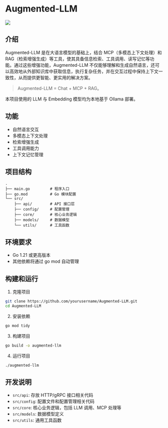 # Augmented-LLM

![](https://00611-1258610398.cos.ap-nanjing.myqcloud.com/img/202504132159957.png)

## 介绍

Augmented-LLM 是在大语言模型的基础上，结合 MCP（多模态上下文处理）和 RAG（检索增强生成）等工具，使其具备信息检索、工具调用、读写记忆等功能。通过这些增强功能，Augmented-LLM 不仅能够理解和生成自然语言，还可以高效地从外部知识库中获取信息，执行复杂任务，并在交互过程中保持上下文一致性，从而提供更智能、更实用的解决方案。

> Augmented-LLM = Chat + MCP + RAG。

本项目使用的 LLM 与 Embedding 模型均为本地基于 Ollama 部署。

## 功能

- 自然语言交互
- 多模态上下文处理
- 检索增强生成
- 工具调用能力
- 上下文记忆管理

## 项目结构

```
.
├── main.go         # 程序入口
├── go.mod          # Go 模块配置
└── src/
    ├── api/        # API 接口层
    ├── config/     # 配置管理
    ├── core/       # 核心业务逻辑
    ├── models/     # 数据模型
    └── utils/      # 工具函数
```

## 环境要求

- Go 1.21 或更高版本
- 其他依赖将通过 go mod 自动管理

## 构建和运行

1. 克隆项目
```bash
git clone https://github.com/yourusername/Augmented-LLM.git
cd Augmented-LLM
```

2. 安装依赖
```bash
go mod tidy
```

3. 构建项目
```bash
go build -o augmented-llm
```

4. 运行项目
```bash
./augmented-llm
```

## 开发说明

- `src/api`: 存放 HTTP/gRPC 接口相关代码
- `src/config`: 配置文件和配置管理相关代码
- `src/core`: 核心业务逻辑，包括 LLM 调用、MCP 处理等
- `src/models`: 数据模型定义
- `src/utils`: 通用工具函数

